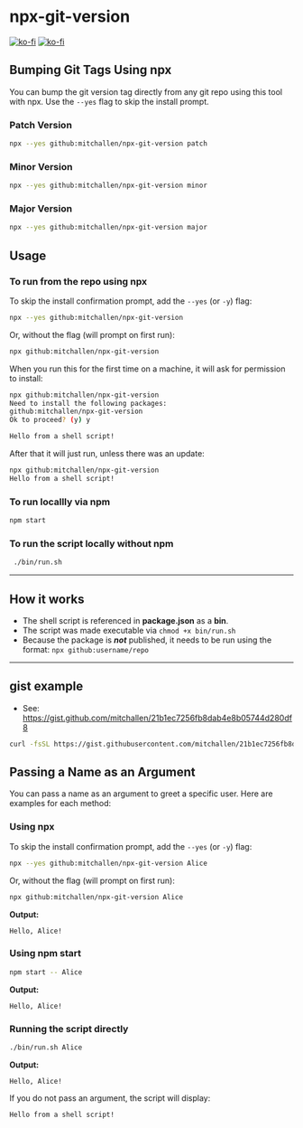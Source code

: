 npx-git-version
==

[![ko-fi](https://img.shields.io/badge/Buy%20Me%20a%20Coffee-orange?logo=buy-me-a-coffee&logoColor=white&style=flat-square)](https://www.buymeacoffee.com/mitchallen)
[![ko-fi](https://img.shields.io/badge/Support%20me%20on%20Ko--fi-29abe0?logo=ko-fi&logoColor=white&style=flat-square)](https://ko-fi.com/mitchallen)

## Bumping Git Tags Using npx

You can bump the git version tag directly from any git repo using this tool with npx. Use the `--yes` flag to skip the install prompt.

### Patch Version

```sh
npx --yes github:mitchallen/npx-git-version patch
```

### Minor Version

```sh
npx --yes github:mitchallen/npx-git-version minor
```

### Major Version

```sh
npx --yes github:mitchallen/npx-git-version major
```

## Usage

### To run from the repo using npx

To skip the install confirmation prompt, add the `--yes` (or `-y`) flag:

```sh
npx --yes github:mitchallen/npx-git-version
```
Or, without the flag (will prompt on first run):

```sh
npx github:mitchallen/npx-git-version
```

When you run this for the first time on a machine, it will ask for permission to install:

```sh
npx github:mitchallen/npx-git-version
Need to install the following packages:
github:mitchallen/npx-git-version
Ok to proceed? (y) y

Hello from a shell script!
```

After that it will just run, unless there was an update:

```sh
npx github:mitchallen/npx-git-version
Hello from a shell script!
```

### To run locallly via npm

```sh
npm start
```

### To run the script locally without npm

```sh
 ./bin/run.sh
```

* * *

## How it works

* The shell script is referenced in **package.json** as a **bin**.
* The script was made executable via `chmod +x bin/run.sh`
* Because the package is ***not*** published, it needs to be run using the format: `npx github:username/repo`

* * *

## gist example

* See: https://gist.github.com/mitchallen/21b1ec7256fb8dab4e8b05744d280df8 

```sh
curl -fsSL https://gist.githubusercontent.com/mitchallen/21b1ec7256fb8dab4e8b05744d280df8/raw/run.sh | sh
```

## Passing a Name as an Argument

You can pass a name as an argument to greet a specific user. Here are examples for each method:

### Using npx

To skip the install confirmation prompt, add the `--yes` (or `-y`) flag:

```sh
npx --yes github:mitchallen/npx-git-version Alice
```
Or, without the flag (will prompt on first run):
```sh
npx github:mitchallen/npx-git-version Alice
```
**Output:**
```
Hello, Alice!
```

### Using npm start

```sh
npm start -- Alice
```
**Output:**
```
Hello, Alice!
```

### Running the script directly

```sh
./bin/run.sh Alice
```
**Output:**
```
Hello, Alice!
```

If you do not pass an argument, the script will display:
```
Hello from a shell script!
```
